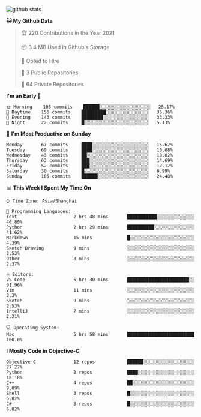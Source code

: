 
![github stats](https://github-readme-stats.vercel.app/api?username=ChesterYue&show_icons=true&count_private=true)

<!-- ![wakatime](https://github-readme-stats.vercel.app/api/wakatime?username=ChesterYue&layout=compact) -->

<!-- ![wakatime](https://github-readme-stats.vercel.app/api/top-langs/?username=ChesterYue&layout=compact) -->

<!--START_SECTION:waka-->
**🐱 My Github Data** 

> 🏆 220 Contributions in the Year 2021
 > 
> 📦 3.4 MB Used in Github's Storage 
 > 
> 💼 Opted to Hire
 > 
> 📜 3 Public Repositories 
 > 
> 🔑 64 Private Repositories  
 > 
**I'm an Early 🐤** 

```text
🌞 Morning    108 commits    ██████░░░░░░░░░░░░░░░░░░░   25.17% 
🌆 Daytime    156 commits    █████████░░░░░░░░░░░░░░░░   36.36% 
🌃 Evening    143 commits    ████████░░░░░░░░░░░░░░░░░   33.33% 
🌙 Night      22 commits     █░░░░░░░░░░░░░░░░░░░░░░░░   5.13%

```
📅 **I'm Most Productive on Sunday** 

```text
Monday       67 commits     ████░░░░░░░░░░░░░░░░░░░░░   15.62% 
Tuesday      69 commits     ████░░░░░░░░░░░░░░░░░░░░░   16.08% 
Wednesday    43 commits     ██░░░░░░░░░░░░░░░░░░░░░░░   10.02% 
Thursday     63 commits     ███░░░░░░░░░░░░░░░░░░░░░░   14.69% 
Friday       52 commits     ███░░░░░░░░░░░░░░░░░░░░░░   12.12% 
Saturday     30 commits     █░░░░░░░░░░░░░░░░░░░░░░░░   6.99% 
Sunday       105 commits    ██████░░░░░░░░░░░░░░░░░░░   24.48%

```


📊 **This Week I Spent My Time On** 

```text
⌚︎ Time Zone: Asia/Shanghai

💬 Programming Languages: 
Text                     2 hrs 48 mins       ███████████░░░░░░░░░░░░░░   46.89% 
Python                   2 hrs 29 mins       ██████████░░░░░░░░░░░░░░░   41.62% 
Markdown                 15 mins             █░░░░░░░░░░░░░░░░░░░░░░░░   4.39% 
Sketch Drawing           9 mins              ░░░░░░░░░░░░░░░░░░░░░░░░░   2.53% 
Other                    8 mins              ░░░░░░░░░░░░░░░░░░░░░░░░░   2.37%

🔥 Editors: 
VS Code                  5 hrs 30 mins       ███████████████████████░░   91.96% 
Vim                      11 mins             ░░░░░░░░░░░░░░░░░░░░░░░░░   3.3% 
Sketch                   9 mins              ░░░░░░░░░░░░░░░░░░░░░░░░░   2.53% 
IntelliJ                 7 mins              ░░░░░░░░░░░░░░░░░░░░░░░░░   2.21%

💻 Operating System: 
Mac                      5 hrs 58 mins       █████████████████████████   100.0%

```

**I Mostly Code in Objective-C** 

```text
Objective-C              12 repos            ██████░░░░░░░░░░░░░░░░░░░   27.27% 
Python                   8 repos             ████░░░░░░░░░░░░░░░░░░░░░   18.18% 
C++                      4 repos             ██░░░░░░░░░░░░░░░░░░░░░░░   9.09% 
Shell                    3 repos             █░░░░░░░░░░░░░░░░░░░░░░░░   6.82% 
C#                       3 repos             █░░░░░░░░░░░░░░░░░░░░░░░░   6.82%

```



<!--END_SECTION:waka-->